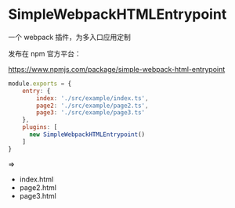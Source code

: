 # SimpleWebpackHTMLEntrypoint
一个 webpack 插件，为多入口应用定制

发布在 npm 官方平台：

https://www.npmjs.com/package/simple-webpack-html-entrypoint

```js
module.exports = {
    entry: {
        index: './src/example/index.ts',
        page2: './src/example/page2.ts',
        page3: './src/example/page3.ts'
    },
    plugins: [
      new SimpleWebpackHTMLEntrypoint()
    ]
}
```

=> 

 + index.html
 + page2.html
 + page3.html
